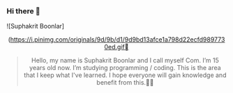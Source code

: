 ### Hi there 👋


![Suphakrit Boonlar]<p align="center">(https://i.pinimg.com/originals/9d/9b/d1/9d9bd13afce1a798d22ecfd9897730ed.gif🏻</p>

><p align="center">Hello, my name is Suphakrit Boonlar and I call myself Com. I’m 15 years old now. I’m studying programming / coding. This is the area that I keep what I've learned. I hope everyone will gain knowledge and benefit from this.✌🏻</p>
